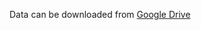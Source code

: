 Data can be downloaded from [Google Drive](https://drive.google.com/open?id=1iQqLlE54ll1GJf3UFYu7tfCksrO2T7s8)
